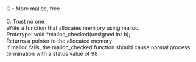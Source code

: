 <br> C - More malloc, free <br> <br> 0. Trust no one<br> Write a function that allocates mem
ory using malloc. <br> Prototype: void *malloc_checked(unsigned int b); <br> Returns a pointer to the 
allocated memory<br> if malloc fails, the malloc_checked function should cause normal process termination with a status value of 98 <br>
